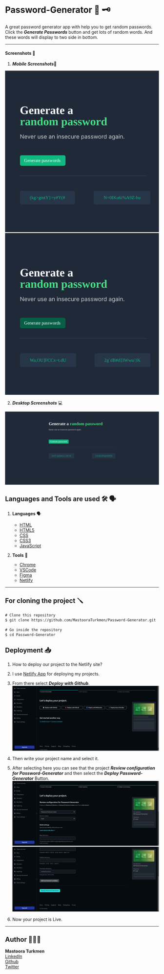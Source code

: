 # Password-Generator 🔑 🗝

A great password generator app with help you to get random passwords. Click the ***Generate Passwords*** button and get lots of random words. And these words will display to two side in bottom.


-----

#### Screenshots 📸

1. ***Mobile Screenshots***📱

![Mobile](./images/mobile.png) ![Mobile-1](./images/mobile-1.png)


2. ***Desktop Screenshots*** 💻

![Desktop](./images/desktop.png)




## Languages and Tools are used 🛠 🗣️

1. **Languages** 🗣️

    + [HTML](https://github.com/topics/html)
    + [HTML5](https://github.com/topics/html5)
    + [CSS](https://github.com/topics/css)
    + [CSS3](https://github.com/topics/css3)
    + [JavaScript](https://github.com/topics/javascript)

2. **Tools** 🔧

    + [Chrome](https://github.com/topics/chrome)
    + [VSCode](https://github.com/topics/vscode)
    + [Figma](https://github.com/topics/figma)
    + [Netlify](https://github.com/topics/netlify)


-----

## For cloning the project 🪛

```
# Clone this repository
$ git clone https://github.com/MastooraTurkmen/Password-Generator.git

# Go inside the repository
$ cd Password-Generator
```


## Deployment 📥

1. How to deploy our project to the Netlify site?
2. I use [Netlify App](https://app.netlify.com/) for deploying my projects.
4. From there select **_Deploy with Github_**.
   ![Netlify-image](./images/netlify.png)
   
5. Then write your project name and select it.
6. After selecting here you can see that the project **_Review configuration for Password-Generator_** and then select the **_Deploy Password-Generator_** Button.
   ![Netlify-image](image-1.png)
   ![Netlify-image](image-2.png)
7. Now your project is Live.

------

## Author 👩🏻‍💻 

**Mastoora Turkmen**  
[LinkedIn](https://www.linkedin.com/in/mastoora-turkmen/) 
<br>
[Github](https://github.com/MastooraTurkmen/) 
<br>
[Twitter](https://twitter.com/MastooraJ22)
<br>